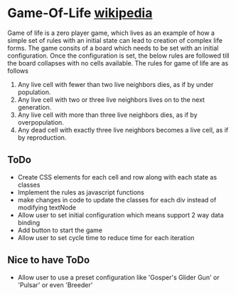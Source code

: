# Game-Of-Life [wikipedia](https://en.wikipedia.org/wiki/Conway%27s_Game_of_Life)

Game of life is a zero player game, which lives as an example of how a simple set of rules with an initial state can lead to creation of complex life forms.
The game consits of a board which needs to be set with an initial configuration. Once the configuration is set, the below rules are followed till the board collapses with no cells available.
The rules for game of life are as follows
1.  Any live cell with fewer than two live neighbors dies, as if by under population.
2.  Any live cell with two or three live neighbors lives on to the next generation.
3.  Any live cell with more than three live neighbors dies, as if by overpopulation.
4.  Any dead cell with exactly three live neighbors becomes a live cell, as if by reproduction.

## ToDo
- Create CSS elements for each cell and row along with each state as classes
- Implement the rules as javascript functions
- make changes in code to update the classes for each div instead of modifying textNode
- Allow user to set initial configuration which means support 2 way data binding
- Add button to start the game
- Allow user to set cycle time to reduce time for each iteration

## Nice to have ToDo
- Allow user to use a preset configuration like 'Gosper\'s Glider Gun' or 'Pulsar' or even 'Breeder'
